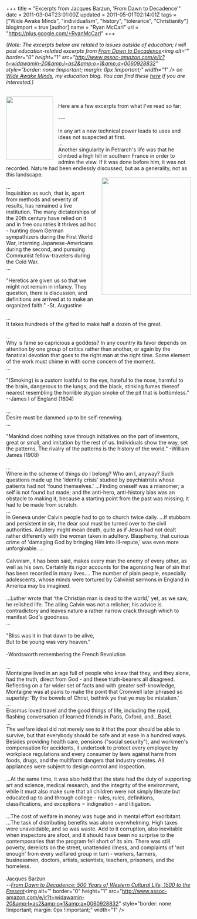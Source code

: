 +++
title = "Excerpts from Jacques Barzun, 'From Dawn to Decadence'"
date = 2011-03-04T23:01:00Z
updated = 2011-05-01T02:14:01Z
tags = ["Wide Awake Minds", "individualism", "history", "tolerance", "Christianity"]
blogimport = true
[author]
	name = "Ryan McCarl"
	uri = "https://plus.google.com/+RyanMcCarl"
+++

<i>(Note: The excerpts below are related to issues outside of education; I will post education-related excerpts from <a href="http://www.amazon.com/gp/product/0060928832?ie=UTF8&amp;tag=widawamin-20&amp;linkCode=as2&amp;camp=1789&amp;creative=390957&amp;creativeASIN=0060928832"><i>From Dawn to Decadence</i></a><img alt='" border="0" height="1" src="http://www.assoc-amazon.com/e/ir?t=widawamin-20&amp;l=as2&amp;o=1&amp;a=0060928832" style="border: none !important; margin: 0px !important;" width="1" /> on <a href="http://www.wideawakeminds.com/">Wide Awake Minds</a>, my education blog. You can find these <a href="http://www.wideawakeminds.com/2011/03/education-related-excerpts-from-jacques.html">here</a> if you are interested.)</i><br /><br /><div class="separator" style="clear: both; text-align: center;"><a href="http://4.bp.blogspot.com/-PNtVFwECE4s/TXGx_OfcLYI/AAAAAAAABBM/48lZ9HY2N4Q/s1600/dawntodecadence.jpg" imageanchor="1" style="clear: left; float: left; margin-bottom: 1em; margin-right: 1em;"><img border="0" height="172" src="http://4.bp.blogspot.com/-PNtVFwECE4s/TXGx_OfcLYI/AAAAAAAABBM/48lZ9HY2N4Q/s320/dawntodecadence.jpg" width="128" /></a></div><br />Here are a few excerpts from what I've read so far:<br /><br />---<br /><br />In any art a new technical power leads to uses and ideas not suspected at first.<br />...<br />Another singularity in Petrarch's life was that he climbed a high hill in southern France in order to admire the view. If it was done before him, it was not recorded. Nature had been endlessly discussed, but as a generality, not as <i>this</i> landscape.<br /><div class="separator" style="clear: both; text-align: center;"><a href="http://2.bp.blogspot.com/-Y47FlKE0hMI/TXGzHSrRQ-I/AAAAAAAABBk/JQRq9kBlJo8/s1600/barzun-time%2Bmontage-56-97.jpg" imageanchor="1" style="clear: right; float: right; margin-bottom: 1em; margin-left: 1em;"><img border="0" height="320" src="http://2.bp.blogspot.com/-Y47FlKE0hMI/TXGzHSrRQ-I/AAAAAAAABBk/JQRq9kBlJo8/s320/barzun-time%2Bmontage-56-97.jpg" width="243" /></a></div><br />...<br />Inquisition as such, that is, apart from methods and severity of results, has remained a live institution. The many dictatorships of the 20th century have relied on it and in free countries it thrives ad hoc - hunting down German sympathizers during the First World War, interning Japanese-Americans during the second, and pursuing Communist fellow-travelers during the Cold War.<br />...<br /><br />"Heretics are given us so that we might not remain in infancy. They question, there is discussion, and definitions are arrived at to make an organized faith." -St. Augustine<br /><br />...<br />It takes hundreds of the gifted to make half a dozen of the great.<br /><a name='more'></a><br />...<br />Why is fame so capricious a goddess? In any country its favor depends on attention by one group of critics rather than another, or again by the fanatical devotion that goes to the right man at the right time. Some element of the work must chime in with some concern of the moment.<br />...<br /><br />"(Smoking) is a custom loathful to the eye, hateful to the nose, harmful to the brain, dangerous to the lungs; and the black, stinking fumes thereof nearest resembling the horrible stygian smoke of the pit that is bottomless." --James I of England (1604)<br /><br />...<br />Desire must be dammed up to be self-renewing.<br />...<br /><br />"Mankind does nothing save through initiatives on the part of inventors, great or small, and imitation by the rest of us. Individuals show the way, set the patterns, The rivalry of the patterns is the history of the world." -William James (1908)<br /><br />...<br />Where in the scheme of things do I belong? Who am I, anyway? Such questions made up the 'identity crisis' studied by psychiatrists whose patients had not 'found themselves.' ...Finding oneself was a misnomer; a self is not found but made; and the anti-hero, anti-history bias was an obstacle to making it, because a starting point from the past was missing; it had to be made from scratch.<br />...<br />In Geneva under Calvin people had to go to church twice daily. ...If stubborn and persistent in sin, the dear soul must be turned over to the civil authorities. Adultery might mean death, quite as if Jesus had not dealt rather differently with the woman taken in adultery. Blasphemy, that curious crime of 'damaging God by bringing Him into ill-repute,' was even more unforgivable. ...<br /><br />Calvinism, it has been said, makes every man the enemy of every other, as well as his own. Certainly its rigor accounts for the agonizing fear of sin that has been recorded in many lives.... The number of plain people, especially adolescents, whose minds were tortured by Calvinist sermons in England in America may be imagined.<br /><br />...Luther wrote that 'the Christian man is dead to the world,' yet, as we saw, he relished life. The ailing Calvin was not a relisher; his advice is contradictory and leaves nature a rather narrow crack through which to manifest God's goodness.<br />...<br /><br />"Bliss was it in that dawn to be alive,<br />But to be young was very heaven."<br /><br />-Wordsworth remembering the French Revolution<br /><br />...<br />Montaigne lived in an age full of people who knew that they, and they alone, had the truth, direct from God - and these truth-bearers all disagreed. Reflecting on a far wider set of facts and with greater self-knowledge, Montaigne was at pains to make the point that Cromwell later phrased so superbly: 'By the bowels of Christ, bethink ye that ye may be mistaken.'<br />...<br />Erasmus loved travel and the good things of life, including the rapid, flashing conversation of learned friends in Paris, Oxford, and...Basel.<br />...<br />The welfare ideal did not merely see to it that the poor should be able to survive, but that everybody should be safe and at ease in a hundred ways. Besides providing health care, pensions ("social security"), and workmen's compensation for accidents, it undertook to protect every employee by workplace regulations and every consumer by laws against harm from foods, drugs, and the multiform dangers that industry creates. All appliances were subject to design control and inspection. <br /><br />...At the same time, it was also held that the state had the duty of supporting art and science, medical research, and the integrity of the environment, while it must also make sure that all children were not simply literate but educated up to and through college - rules, rules, definitions, classifications, and exceptions = indignation - and litigation. <br /><br />...The cost of welfare in money was huge and in mental effort exorbitant. ...The task of distributing benefits was alone overwhelming. High taxes were unavoidable, and so was waste. Add to it corruption, also inevitable when inspectors are afoot, and it should have been no surprise to the contemporaries that the program fell short of its aim. There was still poverty, derelicts on the street, unattended illness, and complaints of 'not enough' from every welfared group in turn - workers, farmers, businessmen, doctors, artists, scientists, teachers, prisoners, and the homeless.<br /><br />Jacques Barzun <br />--<a href="http://www.amazon.com/gp/product/0060928832?ie=UTF8&amp;tag=widawamin-20&amp;linkCode=as2&amp;camp=1789&amp;creative=390957&amp;creativeASIN=0060928832"><i>From Dawn to Decadence: 500 Years of Western Cultural Life, 1500 to the Present</i></a><img alt='" border="0" height="1" src="http://www.assoc-amazon.com/e/ir?t=widawamin-20&amp;l=as2&amp;o=1&amp;a=0060928832" style="border: none !important; margin: 0px !important;" width="1" />
